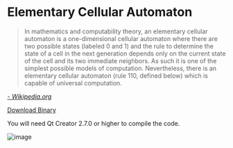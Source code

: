 Elementary Cellular Automaton
===========================

>In mathematics and computability theory, an elementary cellular automaton is a one-dimensional cellular automaton where there are two possible states (labeled 0 and 1) and the rule to determine the state of a cell in the next generation depends only on the current state of the cell and  its two immediate neighbors. As such it is one of the simplest possible models of computation. Nevertheless, there is an elementary cellular  automaton (rule 110, defined below) which is capable of universal computation. 

*[- Wikipedia.org](http://en.wikipedia.org/wiki/Elementary_cellular_automaton)*

[Download Binary](https://github.com/Theverat/ElementaryCellularAutomaton/releases/tag/v1.0)

You will need Qt Creator 2.7.0 or higher to compile the code.

![image](https://cloud.githubusercontent.com/assets/1584761/2887632/db68a6d0-d4fd-11e3-8161-8bc087fbf4be.png)
